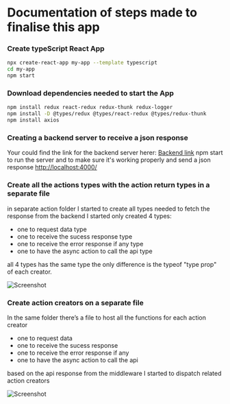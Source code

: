 # Documentation of steps made to finalise this app

### Create typeScript React App

```sh
npx create-react-app my-app --template typescript
cd my-app
npm start
```

### Download dependencies needed to start the App

```sh
npm install redux react-redux redux-thunk redux-logger
npm install -D @types/redux @types/react-redux @types/redux-thunk
npm install axios
```
### Creating a backend server to receive a json response 

Your could find the link for the backend server herer: [Backend link](https://github.com/Kholoud731/Vodafone-Backend)
npm start to run the server and to make sure it's working properly and send a json response [http://localhost:4000/](http://localhost:4000)

### Create all the actions types with the action return types in a separate file 

in separate action folder I started to create all types needed to fetch the response from the backend 
I started only created 4 types: 

- one to request data type
- one to receive the sucess response type
- one to receive the error response if any type
- one to have the async action to call the api type

all 4 types has the same type the only difference is the typeof "type prop" of each creator.

![Screenshot](../imgs/actionstype.png)

### Create action creators on a separate file

In the same folder there’s a file to host all the functions for each action creator

- one to request data
- one to receive the sucess response 
- one to receive the error response if any
- one to have the async action to call the api 

based on the api response from the middleware I started to dispatch related action creators 

![Screenshot](../imgs/actionsfunction.png)






























